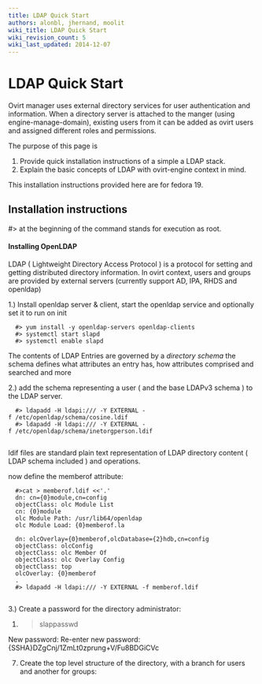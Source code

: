 ```yaml
---
title: LDAP Quick Start
authors: alonbl, jhernand, moolit
wiki_title: LDAP Quick Start
wiki_revision_count: 5
wiki_last_updated: 2014-12-07
---
```


# LDAP Quick Start

Ovirt manager uses external directory services for user authentication and information. When a directory server is attached to the manger (using engine-manage-domain), existing users from it can be added as ovirt users and assigned different roles and permissions.

The purpose of this page is

1.  Provide quick installation instructions of a simple a LDAP stack.
2.  Explain the basic concepts of LDAP with ovirt-engine context in mind.

This installation instructions provided here are for fedora 19.

## Installation instructions

#> at the beginning of the command stands for execution as root.

#### Installing OpenLDAP

LDAP ( Lightweight Directory Access Protocol ) is a protocol for setting and getting distributed directory information. In ovirt context, users and groups are provided by external servers (currently support AD, IPA, RHDS and openldap)

1.) Install openldap server & client, start the openldap service and optionally set it to run on init

      #> yum install -y openldap-servers openldap-clients
      #> systemctl start slapd
      #> systemctl enable slapd

The contents of LDAP Entries are governed by a *directory schema* the schema defines what attributes an entry has, how attributes comprised and searched and more

2.) add the schema representing a user ( and the base LDAPv3 schema ) to the LDAP server.

      #> ldapadd -H ldapi:/// -Y EXTERNAL -f /etc/openldap/schema/cosine.ldif
      #> ldapadd -H ldapi:/// -Y EXTERNAL -f /etc/openldap/schema/inetorgperson.ldif
       

ldif files are standard plain text representation of LDAP directory content ( LDAP schema included ) and operations.

now define the memberof attribute:

      #>cat > memberof.ldif <<'.'
      dn: cn={0}module,cn=config
      objectClass: olc Module List
      cn: {0}module
      olc Module Path: /usr/lib64/openldap
      olc Module Load: {0}memberof.la

      dn: olcOverlay={0}memberof,olcDatabase={2}hdb,cn=config
      objectClass: olcConfig
      objectClass: olc Member Of
      objectClass: olc Overlay Config
      objectClass: top
      olcOverlay: {0}memberof
      .
      #> ldapadd -H ldapi:/// -Y EXTERNAL -f memberof.ldif
       

3.) Create a password for the directory administrator:

1.  > slappasswd

New password: Re-enter new password: {SSHA}DZgCnj/1ZmLt0zprung+V/Fu8BDGiCVc

7. Create the top level structure of the directory, with a branch for users and another for groups:
